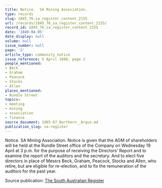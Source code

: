 ```yaml
---
title: Notice.  SA Mining Association.
type: records
slug: 1845_76_sa_register_content_2155
url: /records/1845_76_sa_register_content_2155/
record_id: 1845_76_sa_register_content_2155
date: '1848-04-05'
date_display: null
volume: null
issue_number: null
page: '2'
article_type: community_notice
issue_reference: 5 April 1848, page 2
people_mentioned:
- Beck
- Graham
- Peacock
- Stocks
- Allen
places_mentioned:
- Rundle Street
topics:
- meeting
- mining
- association
- finance
source_document: 1985-87_Northern__Argus.md
publication_slug: sa-register
---
```


Notice.  SA Mining Association.  Notice is given that the AGM of shareholders will be held at the Rundle Street office of the Company on Wednesday 19 April at 3 p.m. for the purpose of receiving the Directors’ Report and to examine the report of the auditors and the secretary.  And to elect five directors in place of Messrs Beck, Graham, Peacock, Stocks and Allen, who retire, but are eligible for re-election, and to fix the remuneration of the auditors for the past year.

Source publication: [The South Australian Register](/publications/sa-register/)
